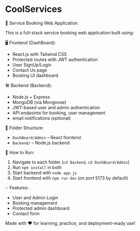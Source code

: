 # CoolServices
🎯 Service Booking Web Application

This is a full-stack service booking web application built using:

🖥️ Frontend (DashBoard):
- React.js with Tailwind CSS
- Protected routes with JWT authentication
- User SignUp/Login
- Contact Us page
- Booking UI dashboard

🛠️ Backend (Backend):
- Node.js + Express
- MongoDB (via Mongoose)
- JWT-based user and admin authentication
- API endpoints for booking, user management
- email notifications (optional)

📁 Folder Structure:
- `DashBoard/Admin` – React frontend
- `Backend/` – Node.js backend

🚀 How to Run:
1. Navigate to each folder (`cd Backend`, `cd DashBoard/Admin`)
2. Run `npm install` in both
3. Start backend with `node app.js`
4. Start frontend with `npm run dev` (on port 5173 by default)

💡 Features:
- User and Admin Login
- Booking management
- Protected admin dashboard
- Contact form

Made with ❤️ for learning, practice, and deployment-ready use!
